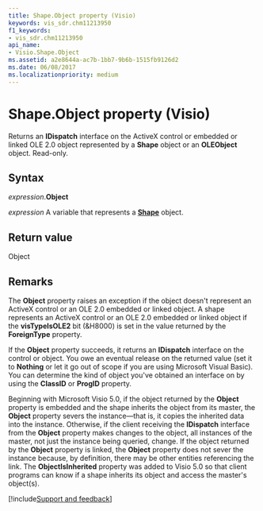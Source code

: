 ```yaml
---
title: Shape.Object property (Visio)
keywords: vis_sdr.chm11213950
f1_keywords:
- vis_sdr.chm11213950
api_name:
- Visio.Shape.Object
ms.assetid: a2e8644a-ac7b-1bb7-9b6b-1515fb9126d2
ms.date: 06/08/2017
ms.localizationpriority: medium
---
```



# Shape.Object property (Visio)

Returns an **IDispatch** interface on the ActiveX control or embedded or linked OLE 2.0 object represented by a **Shape** object or an **OLEObject** object. Read-only.


## Syntax

_expression_.**Object**

_expression_ A variable that represents a **[Shape](Visio.Shape.md)** object.


## Return value

Object


## Remarks

The **Object** property raises an exception if the object doesn't represent an ActiveX control or an OLE 2.0 embedded or linked object. A shape represents an ActiveX control or an OLE 2.0 embedded or linked object if the **visTypeIsOLE2** bit (&H8000) is set in the value returned by the **ForeignType** property.

If the **Object** property succeeds, it returns an **IDispatch** interface on the control or object. You owe an eventual release on the returned value (set it to **Nothing** or let it go out of scope if you are using Microsoft Visual Basic). You can determine the kind of object you've obtained an interface on by using the **ClassID** or **ProgID** property.

Beginning with Microsoft Visio 5.0, if the object returned by the **Object** property is embedded and the shape inherits the object from its master, the **Object** property severs the instance—that is, it copies the inherited data into the instance. Otherwise, if the client receiving the **IDispatch** interface from the **Object** property makes changes to the object, all instances of the master, not just the instance being queried, change. If the object returned by the **Object** property is linked, the **Object** property does not sever the instance because, by definition, there may be other entities referencing the link. The **ObjectIsInherited** property was added to Visio 5.0 so that client programs can know if a shape inherits its object and access the master's object(s).

[!include[Support and feedback](~/includes/feedback-boilerplate.md)]